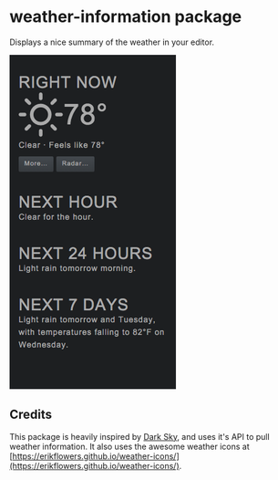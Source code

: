 # weather-information package

Displays a nice summary of the weather in your editor.

![weather-information](resources/example.png)

## Credits

This package is heavily inspired by [Dark Sky](http://forecast.io), and uses it's API to pull weather information.
It also uses the awesome weather icons at [https://erikflowers.github.io/weather-icons/](https://erikflowers.github.io/weather-icons/).

